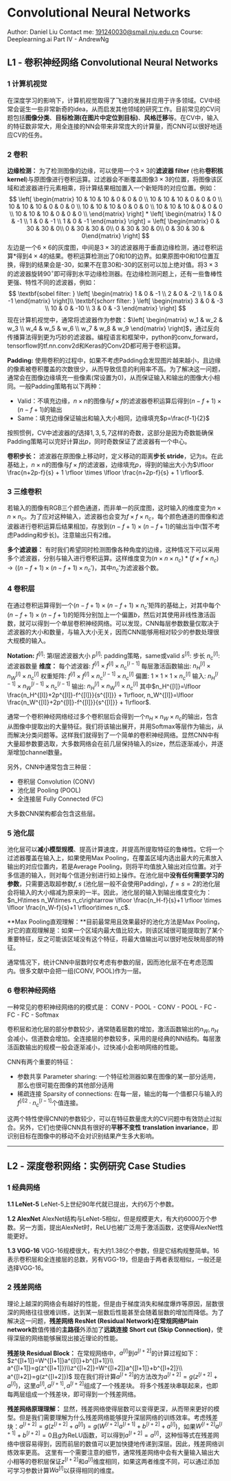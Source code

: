 # Convolutional Neural Networks

Author: Daniel Liu
Contact me:  191240030@smail.nju.edu.cn
Course: Deeplearning.ai Part IV - AndrewNg

## L1 - 卷积神经网络 Convolutional Neural Networks

### 1 计算机视觉

在深度学习的影响下，计算机视觉取得了飞速的发展并应用于许多领域。CV中经常会诞生一些非常新奇的idea，从而启发其他领域的研究工作。目前常见的CV问题包括**图像分类**、**目标检测(在图片中定位到目标)**、**风格迁移**等。在CV中，输入的特征数非常大，用全连接的NN会带来非常庞大的计算量，而CNN可以很好地适应CV的任务。

### 2 卷积

**边缘检测：**
为了检测图像的边缘，可以使用一个$3\times 3$的**滤波器 filter** (也称**卷积核 kernel**)与原图像进行卷积运算。过滤器会不断覆盖图像$3\times 3$的位置，将图像该区域和滤波器进行元素相乘，将计算结果相加置入一个新矩阵的对应位置。例如：
$$
\left[ \begin{matrix} 10 & 10 & 10 & 0 & 0 & 0 \\ 10 & 10 & 10 & 0 & 0 & 0 \\ 10 & 10 & 10 & 0 & 0 & 0 \\ 10 & 10 & 10 & 0 & 0 & 0 \\ 10 & 10 & 10 & 0 & 0 & 0 \\ 10 & 10 & 10 & 0 & 0 & 0 \\ \end{matrix} \right] * \left[ \begin{matrix} 1 & 0 & -1 \\ 1 & 0 & -1 \\ 1 & 0 & -1  \end{matrix} \right] = \left[ \begin{matrix} 0 & 30 & 30 & 0\\ 0 & 30 & 30 & 0\\  0 & 30 & 30 & 0\\  0 & 30 & 30 & 0\end{matrix} \right]
$$
左边是一个$6\times 6$的灰度图，中间是$3\times 3$的滤波器用于垂直边缘检测，通过卷积运算$*$得到$4\times 4$的结果。卷积运算检测出了0和10的边界。如果原图中0和10位置互换，得到的结果会是-30，如果不在意30和-30的区别可以加上绝对值。将$3\times 3$的滤波器旋转$90^\circ$即可得到水平边缘检测器。在边缘检测问题上，还有一些鲁棒性更强、特性不同的滤波器，例如：
$$
\textbf{sobel filter: } \left[ \begin{matrix} 1 & 0 & -1 \\ 2 & 0 & -2 \\ 1 & 0 & -1  \end{matrix} \right]\\
\textbf{schorr filter: } \left[ \begin{matrix} 3 & 0 & -3 \\ 10 & 0 & -10 \\ 3 & 0 & -3  \end{matrix} \right]
$$
现在计算机视觉中，通常将滤波器作为参数：$\left[ \begin{matrix} w_1 & w_2 & w_3 \\ w_4 & w_5 & w_6 \\ w_7 & w_8 & w_9 \end{matrix} \right]$，通过反向传播算法得到更为巧妙的滤波器。编程语言和框架中，python的conv_forward，tensorflow的tf.nn.conv2d和Keras的Conv2D都可用于卷积运算。

**Padding:**
使用卷积的过程中，如果不考虑Padding会发现图片越来越小，且边缘的像素被卷积覆盖的次数很少，从而导致信息的利用率不高。为了解决这一问题，通常会在图像边缘填充一些像素(常设置为0)，从而保证输入和输出的图像大小相同。一般Padding策略有以下两种：

+ Valid：不填充边缘，$n\times n$的图像与$f\times f$的滤波器卷积运算后得到$(n-f+1)\times (n-f+1)$的输出
+ Same：填充边缘保证输出和输入大小相同，边缘填充$p=\frac{f-1}{2}$

按照惯例，CV中滤波器的$f$选择$1,3,5,7$这样的奇数，这部分是因为奇数能确保Padding策略可以完好计算出$p$，同时奇数保证了滤波器有一个中心。

**卷积步长：**
滤波器在原图像上移动时，定义移动的距离**步长 stride**，记为$s$。在此基础上，$n\times n$的图像与$f\times f$的滤波器，边缘填充$p$，得到的输出大小为$\lfloor \frac{n+2p-f}{s} + 1 \rfloor \times \lfloor \frac{n+2p-f}{s} + 1 \rfloor$.

### 3 三维卷积

若输入的图像有RGB三个颜色通道，而非单一的灰度图，这时输入的维度变为$n\times n\times n_c$。为了应对这种输入，滤波器也会变为$f\times f \times n_c$，每个颜色通道的图像和滤波器进行卷积运算后结果相加，存放到$(n-f+1)\times (n-f+1)$的输出当中(暂不考虑Padding和步长)。注意输出只有2维。

**多个滤波器：**
有时我们希望同时检测图像各种角度的边缘，这种情况下可以采用多个滤波器，分别与输入进行卷积运算。这样维度变为$(n\times n\times n_c)*(f\times f \times n_c)\rightarrow ((n-f+1)\times (n-f+1)\times n_c')$，其中$n_c'$为滤波器个数。

### 4 卷积层

在通过卷积运算得到一个$(n-f+1)\times (n-f+1)\times n_c'$矩阵的基础上，对其中每个$(n-f+1)\times (n-f+1)$的矩阵分别加上一个偏置$b$，然后对其使用非线性激活函数，就可以得到一个单层卷积神经网络。可以发现，CNN每层参数数量仅取决于滤波器的大小和数量，与输入大小无关，因而CNN能够用相对较少的参数处理很大规模的输入。

**Notation:**
$f^{[l]}$: 第$l$层滤波器大小
$p^{[l]}$: padding策略，same或valid
$s^{[l]}$: 步长
$n_c^{[l]}$: 滤波器数量
**维度：**
每个滤波器: $f^{[l]}\times f^{[l]} \times n_c^{[l-1]}$
每层激活函数输出: $n_H^{[l]}\times n_W^{[l]}\times n_c^{[l]}$
权重矩阵: $f^{[l]}\times f^{[l]} \times n_c^{[l-1]}\times n_c^{[l]}$
偏置: $1\times 1\times 1\times n_c^{[l]}$
输入: $n_H^{[l-1]}\times n_W^{[l-1]}\times n_c^{[l-1]}$
输出: $n_H^{[l]}\times n_W^{[l]}\times n_c^{[l]}$
其中$n_H^{[l]}=\lfloor \frac{n_H^{[l]}+2p^{[l]}-f^{[l]}}{s^{[l]}} + 1\rfloor, n_W^{[l]}=\lfloor \frac{n_W^{[l]}+2p^{[l]}-f^{[l]}}{s^{[l]}} + 1\rfloor$.

通常一个卷积神经网络经过多个卷积层后会得到一个$n_H\times n_W\times n_c$的输出，包含从图像中提取出的大量特征。我们将该输出展开，并用Softmax等层作为输出，从而解决分类问题等。这样我们就得到了一个简单的卷积神经网络。显然CNN中有大量超参数要选取，大多数网络会在前几层保持输入的size，然后逐渐减小，并逐渐增加channel数量。

另外，CNN中通常包含三种层：

+ 卷积层 Convolution (CONV)
+ 池化层 Pooling (POOL)
+ 全连接层 Fully Connected (FC)

大多数CNN架构都会包含这些层。

### 5 池化层

池化层可以**减小模型规模**、提高计算速度，并提高所提取特征的鲁棒性。它将一个过滤器覆盖在输入上，如果使用Max Pooling，在覆盖区域内选出最大的元素放入输出的对应位置内，若是Average Pooling，则将平均值放入输出对应位置。对于多信道的输入，则对每个信道分别进行如上操作。在池化层中**没有任何需要学习的参数**，只需要选取超参数$f,s$ (池化层一般不会使用Padding)，$f=s=2$的池化层会将输入的大小缩减为原来的一半。因此，池化层的输入到输出维度变化为：$n_H\times n_W\times n_c\rightarrow \lfloor \frac{n_H-f}{s}+1 \rfloor \times \lfloor \frac{n_W-f}{s}+1 \rfloor\times n_c$.

**Max Pooling直观理解：**目前最常用且效果最好的池化方法是Max Pooling，对它的直观理解是：如果一个区域内最大值比较大，则该区域很可能提取到了某个重要特征，反之可能该区域没有这个特征，将最大值输出可以很好地反映局部的特征。

通常情况下，统计CNN中层数时仅考虑有参数的层，因而池化层不在考虑范围内。很多文献中会把一组(CONV, POOL)作为一层。

### 6 卷积神经网络

一种常见的卷积神经网络的的模式是：
CONV - POOL - CONV - POOL - FC -FC - FC - Softmax

卷积层和池化层的部分参数较少，通常随着层数的增加，激活函数输出的$n_W,n_H$会减小，信道数会增加。全连接层的参数较多，采用的是经典的NN结构。每层激活函数输出的规模一般会逐渐减小，过快减小会影响网络的性能。

CNN有两个重要的特征：

+ 参数共享 Parameter sharing: 一个特征检测器如果在图像的某一部分适用，那么也很可能在图像的其他部分适用
+ 稀疏连接 Sparsity of connections: 在每一层，输出的每一个值都只与输入的$f^{[l]2}\cdot n_c^{[l-1]}$个值连接。

这两个特性使得CNN的参数较少，可以在特征数量庞大的CV问题中有效防止过拟合。另外，它们也使得CNN具有很好的**平移不变性 translation invariance**，即识别目标在图像中的移动不会对识别结果产生多大影响。

***

## L2 - 深度卷积网络：实例研究 Case Studies

### 1 经典网络

**1.1 LeNet-5**
LeNet-5上世纪90年代就已提出，大约6万个参数。

**1.2 AlexNet**
AlexNet结构与LeNet-5相似，但是规模更大，有大约6000万个参数。另一方面，提出AlexNet时，ReLU也被广泛用于激活函数，这使得AlexNet性能更好。

**1.3 VGG-16**
VGG-16规模很大，有大约1.38亿个参数，但是它结构规整简单。16表示卷积层和全连接层的总数，另有VGG-19，但是由于两者表现相似，一般还是选择VGG-16。

### 2 残差网络

理论上越深的网络会有越好的性能，但是由于梯度消失和梯度爆炸等原因，层数很深的网络往往很难训练，达到某一层数后性能甚至会随着层数的增加而降低。为了解决这一问题，**残差网络 ResNet (Residual Network)**在**常规网络Plain network**数值传播的**主路径**外添加了**远跳连接 Short cut (Skip Connection)**，使得深层的网络能够展现出接近理论的性能。

**残差块 Residual Block：**
在常规网络中，$a^{[l]}$到$a^{[l+2]}$的计算过程如下：
$z^{[l+1]}=W^{[l+1]}a^{[l]}+b^{[l+1]}\\ a^{[l+1]}=g(z^{[l+1]})\\z^{[l+2]}=W^{[l+2]}a^{[l+1]}+b^{[l+2]}\\ a^{[l+2]}=g(z^{[l+2]})$
现在我们将计算$a^{[l+2]}$的方法改为$a^{[l+2]}=g(z^{[l+2]}+a^{[l]})$，这里$a^{[l]},a^{[l+1]},a^{[l+2]}$组成了一个残差块。
将多个残差块串联起来，也即每两层组成一个残差块，即可得到一个残差网络。

**残差网络原理理解：**
显然，残差网络使得层数可以变得更深，从而带来更好的模型。但是我们需要理解为什么残差网络能够提升深层网络的训练效率。考虑残差块：$a^{[l+2]}=g(z^{[l+2]}+a^{[l]})=g(W^{[l+2]}a^{[l+1]}+b^{[l+2]}+a^{[l]})$，如果$W^{[l+2]}a^{[l+1]}+b^{[l+2]}=0$且$g$为ReLU函数，可以得到$a^{[l+2]}=a^{[l]}$，这种恒等式在残差网络中很容易得到，因而前层的数值可以更加快捷地传递到深层。因此，残差网络训练效率更高。
这里有一个需要注意的细节，通常残差网络中会有大量输入输出大小相等的卷积层保证$z^{[l+2]}$和$a^{[l]}$维度相同，如果这两者维度不同，可以通过添加可学习参数计算$Wa^{[l]}$以获得相同的维度。





